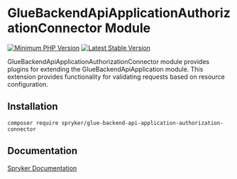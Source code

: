 # GlueBackendApiApplicationAuthorizationConnector Module
[![Minimum PHP Version](https://img.shields.io/badge/php-%3E%3D%208.3-8892BF.svg)](https://php.net/)
[![Latest Stable Version](https://poser.pugx.org/spryker/glue-backend-api-application-authorization-connector/v/stable.svg)](https://packagist.org/packages/spryker/glue-backend-api-application-authorization-connector)

GlueBackendApiApplicationAuthorizationConnector module provides plugins for extending the GlueBackendApiApplication module.
This extension provides functionality for validating requests based on resource configuration.

## Installation

```
composer require spryker/glue-backend-api-application-authorization-connector
```

## Documentation

[Spryker Documentation](https://docs.spryker.com)
